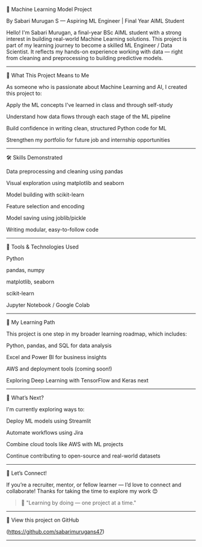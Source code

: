 🧠 Machine Learning Model Project

By Sabari Murugan S — Aspiring ML Engineer | Final Year AIML Student

Hello! I'm Sabari Murugan, a final-year BSc AIML student with a strong interest in building real-world Machine Learning solutions. This project is part of my learning journey to become a skilled ML Engineer / Data Scientist. It reflects my hands-on experience working with data — right from cleaning and preprocessing to building predictive models.


---

📌 What This Project Means to Me

As someone who is passionate about Machine Learning and AI, I created this project to:

Apply the ML concepts I've learned in class and through self-study

Understand how data flows through each stage of the ML pipeline

Build confidence in writing clean, structured Python code for ML

Strengthen my portfolio for future job and internship opportunities



---

🛠 Skills Demonstrated

Data preprocessing and cleaning using pandas

Visual exploration using matplotlib and seaborn

Model building with scikit-learn

Feature selection and encoding

Model saving using joblib/pickle

Writing modular, easy-to-follow code



---

🧪 Tools & Technologies Used

Python

pandas, numpy

matplotlib, seaborn

scikit-learn

Jupyter Notebook / Google Colab



---

🌱 My Learning Path

This project is one step in my broader learning roadmap, which includes:

Python, pandas, and SQL for data analysis

Excel and Power BI for business insights

AWS and deployment tools (coming soon!)

Exploring Deep Learning with TensorFlow and Keras next



---

🚀 What’s Next?

I'm currently exploring ways to:

Deploy ML models using Streamlit

Automate workflows using Jira

Combine cloud tools like AWS with ML projects

Continue contributing to open-source and real-world datasets



---

🤝 Let’s Connect!

If you’re a recruiter, mentor, or fellow learner — I’d love to connect and collaborate!
Thanks for taking the time to explore my work 😊

> 📍 "Learning by doing — one project at a time."




---

🔗 View this project on GitHub

(https://github.com/sabarimurugans47)


---
